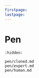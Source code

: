 ```yaml
---
firstpage:
lastpage:
---
```


# Pen

```{toctree}
:hidden:

pen/cloned.md
pen/expert.md
pen/human.md
```
